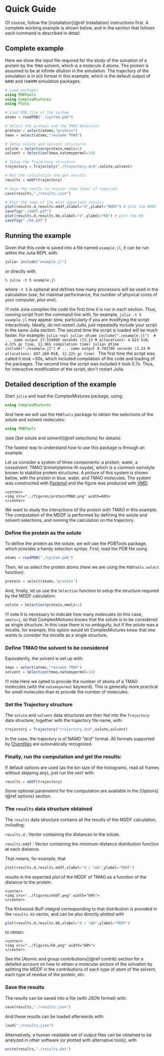 
# Quick Guide

Of course, follow the [installation](@ref Installation) instructions first. 
A complete working example is shown below, and in the section that follows each 
command is described in detail.

## Complete example

Here we show the input file required for the study of the solvation of a protein
by the `TMAO` solvent, which is a molecule 4 atoms. The protein is assumed to be
at infinite dilution in the simulation. The trajectory of the simulation is in `DCD`
format in this example, which is the default output of `NAMD` and `CHARMM` simulation
packages.

```julia
# Load packages
using PDBTools
using ComplexMixtures 
using Plots

# Load PDB file of the system
atoms = readPDB("./system.pdb")

# Select the protein and the TMAO molecules
protein = select(atoms,"protein")
tmao = select(atoms,"resname TMAO")

# Setup solute and solvent structures
solute = Selection(protein,nmols=1)
solvent = Selection(tmao,natomspermol=14)

# Setup the Trajectory structure
trajectory = Trajectory("./trajectory.dcd",solute,solvent)

# Run the calculation and get results
results = mddf(trajectory)

# Save the reults to recover them later if required
save(results,"./results.json")

# Plot the some of the most important results 
plot(results.d,results.mddf,xlabel="d",ylabel="MDDF") # plot the MDDF
savefig("./mddf.pdf")
plot(results.d,results.kb,xlabel="d",ylabel="KB") # plot the KB 
savefig("./kb.pdf")
```

## Running the example

Given that this code is saved into a file named `example.jl`, 
it can be run within the Julia REPL with:
```julia
julia> include("example.jl")

```
or directly with:
```
% julia -t 5 example.jl

```
where `-t 5` is optional and defines how many processors will be used
in the calculation (use, for maximal performance, the number of physical
cores of your computer, *plus one*).  

!!! note
    Julia compiles the code the first time it is run in each section. Thus, running script from the command line with, for example, `julia -t 5 example.jl` may appear slow, particularly if you are modifying the script interactively. Ideally, *do not restart Julia*, just repeatedly include your script in the same Julia section. The second time the script is loaded will be much faster. For example:
    ```julia-repl
    julia> @time include("./example.jl") 
    # ... some output
    27.554095 seconds (72.13 M allocations: 4.623 GiB, 4.37% gc time, 11.96% compilation time)
    julia> @time include("./example.jl")
    # ... some output
    0.703780 seconds (3.24 M allocations: 897.260 MiB, 12.22% gc time)
    ```
    The first time the script was called it took ~30s, which included compilation of the code and loading of the packages. The second time the script was included it took 0.7s. Thus, for interactive modification of the script, don't restart Julia.

## Detailed description of the example

Start `julia` and load the ComplexMixtures package, using:

```julia
using ComplexMixtures
```
And here we will use the `PDBTools` package to obtain the selections of
the solute and solvent molecules: 
```julia
using PDBTools
```
(see [Set solute and solvent](@ref selections) for details).

The fastest way to understand how to use this package is through an
example.  

Let us consider a system of three components: a protein,
water, a cossolvent: TMAO (trimetylamine-N-oxyde), which is a common
osmolyte known to stabilize protein structures. A picture of this system
is shown below, with the protein in blue, water, and TMAO molecules. The
system was constructed with [Packmol](http://m3g.iqm.unicamp.br/packmol)
and the figure was produced with
[VMD](https://www.ks.uiuc.edu/Research/vmd/).

```@raw html
<center>
<img src="../figures/proteinTMAO.png" width=60%>
</center>
```

We want to study the interactions of the protein with TMAO in this example.
The computation of the MDDF is performed by defining the solute and
solvent selections, and running the calculation on the trajectory.

### Define the protein as the solute

To define the protein as the solute, we will use the PDBTools package,
which provides a handy selection syntax. First, read the PDB file using 
```julia
atoms = readPDB("./system.pdb")

```
Then, let us select the protein atoms (here we are using the `PDBTools.select` function):
```julia
protein = select(atoms,"protein")

```
And, finally, let us use the `Selection` function to setup the
structure required by the MDDF calculation:
```julia
solute = Selection(protein,nmols=1)

```

!!! note
    It is necessary to indicate how many molecules (in this case,
    `nmols=1`, so that ComplexMixtures knows that the solute is to be considered
    as single structure. In this case there is no ambiguity, but if
    the solute was a micelle, for example, this option would let 
    ComplexMixtures know that one wants to consider the micelle as a single structure.


### Define TMAO the solvent to be considered

Equivalently, the solvent is set up with:
```julia
tmao = select(atoms,"resname TMAO")
solvent = Selection(tmao,natomspermol=14)

```

!!! note
    Here we opted to provide the number of atoms of a TMAO molecules (with the
    `natomspermol` keyword). This is generally more practical for small
    molecules than to provide the number of molecules.

### Set the Trajectory structure

The `solute` and `solvent` data structures are then fed into the
`Trajectory` data structure, together with the trajectory file name,
with:
```julia
trajectory = Trajectory("trajectory.dcd",solute,solvent)
```
In the case, the trajectory is of NAMD "dcd" format. All formats
supported by [Chemfiles](http://chemfiles.org/Chemfiles.jl/latest/) 
are automatically recognized. 

### Finally, run the computation and get the results:

If default options are used (as the bin size of the histograms, read all
frames without skipping any), just run the `mddf` with:
```julia
results = mddf(trajectory)

```
Some optional parameters for the computation are available in the
[Options](@ref options) section.

### The `results` data structure obtained

The `results` data structure contains all the results of the MDDF
calculation, including:

`results.d` : Vector containing the distances to the solute. 

`results.mddf` : Vector containing the minimum-distance distribution
function at each distance.

That means, for example, that 
```julia
plot(results.d,results.mddf,xlabel="d / \AA",ylabel="MDDF") 

```
results in the expected plot of the MDDF of TMAO as a function of the
distance to the protein:

```@raw html
<center>
<img src="../figures/mddf.png" width="60%">
</center>
```

The Kirkwood-Buff integral corresponding to that distribution is
provided in the `results.kb` vector, and can be also directly plotted 
with   

```julia
plot(results.d,results.kb,xlabel="d / \AA",ylabel="MDDF") 

```
to obtain:

```@raw html
<center>
<img src="../figures/kb.png" width="60%">
</center>
```

See the [Atomic and group contributions](@ref contrib) section for a
detailed account on how to obtain a molecular picture of the solvation
by splitting the MDDF in the contributions of each type of atom of the
solvent, each type of residue of the protein, etc.

### Save the results

The results can be saved into a file (with JSON format) with:
```julia
save(results,"./results.json")
```
And these results can be loaded afterwards with:
```julia
load("./results.json")
```
Alternatively, a human-readable set of output files can be obtained to
be analyzed in other software (or plotted with alternative tools), with
```julia
write(results,"./results.dat")
```








